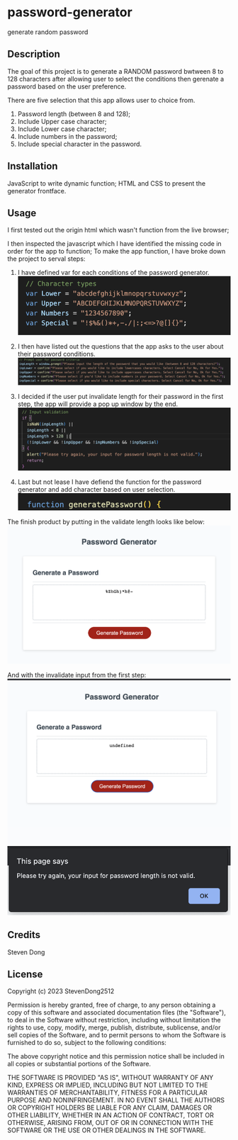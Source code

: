 # password-generator
generate random password

## Description

The goal of this project is to generate a RANDOM password bwtween 8 to 128 characters after allowing user to select the conditions then gerenate a password based on the user preference. 

There are five selection that this app allows user to choice from. 

1. Password length (between 8 and 128);
2. Include Upper case character;
3. Include Lower case character;
4. Include numbers in the password;
5. Include special character in the password. 

## Installation
JavaScript to write dynamic function; 
HTML and CSS to present the generator frontface. 

## Usage
I first tested out the origin html which wasn't function from the live browser; 

I then inspected the javascript which I have identified the missing code in order for the app to function; 
To make the app function, I have broke down the project to serval steps:
1. I have defined var for each conditions of the password generator. ![conditions](./screenshot/Var%20defination%20.png)

2. I then have listed out the questions that the app asks to the user about their password conditions. ![window](./screenshot/Password%20promote%20window%20defination.png)

3. I decided if the user put invalidate length for their password in the first step, the app will provide a pop up window by the end. ![message](./screenshot/input%20validation.png)

4. Last but not lease I have defiend the function for the password generator and add character based on user selection. ![function](./screenshot/Function%20Defination.png)

The finish product by putting in the validate length looks like below: 
![finish](./screenshot/Password%20Generated.png)

And with the invalidate input from the first step: 
![invalidate](./screenshot/Invalidate%20input.png)
![invalidate](./screenshot/Invalidate%20input2.png)
## Credits

Steven Dong

## License

Copyright (c) 2023 StevenDong2512

Permission is hereby granted, free of charge, to any person obtaining a copy
of this software and associated documentation files (the "Software"), to deal
in the Software without restriction, including without limitation the rights
to use, copy, modify, merge, publish, distribute, sublicense, and/or sell
copies of the Software, and to permit persons to whom the Software is
furnished to do so, subject to the following conditions:

The above copyright notice and this permission notice shall be included in all
copies or substantial portions of the Software.

THE SOFTWARE IS PROVIDED "AS IS", WITHOUT WARRANTY OF ANY KIND, EXPRESS OR
IMPLIED, INCLUDING BUT NOT LIMITED TO THE WARRANTIES OF MERCHANTABILITY,
FITNESS FOR A PARTICULAR PURPOSE AND NONINFRINGEMENT. IN NO EVENT SHALL THE
AUTHORS OR COPYRIGHT HOLDERS BE LIABLE FOR ANY CLAIM, DAMAGES OR OTHER
LIABILITY, WHETHER IN AN ACTION OF CONTRACT, TORT OR OTHERWISE, ARISING FROM,
OUT OF OR IN CONNECTION WITH THE SOFTWARE OR THE USE OR OTHER DEALINGS IN THE
SOFTWARE.
